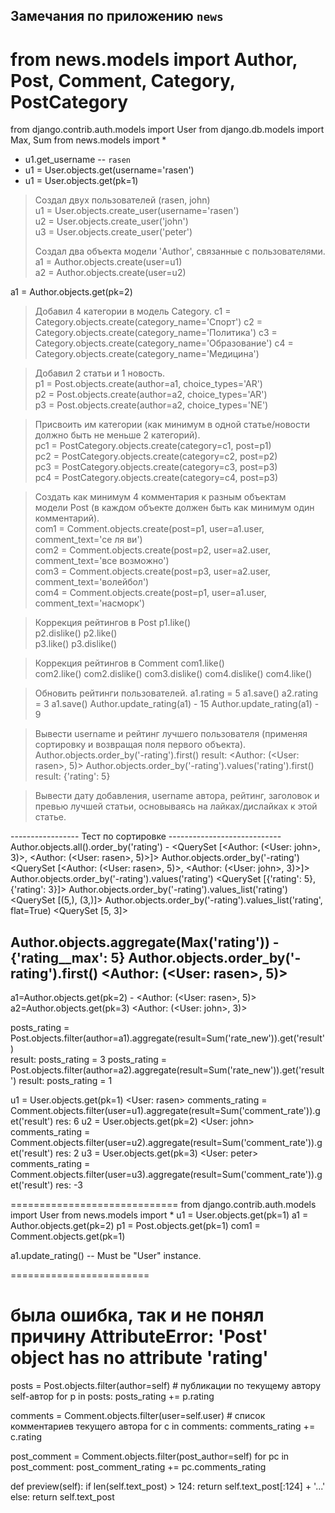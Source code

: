 Замечания по приложению `news`
------------------------------
# from news.models import Author, Post, Comment, Category, PostCategory  
from django.contrib.auth.models import User
from django.db.models import Max, Sum
from news.models import *

- u1.get_username -- `rasen` 
- u1 = User.objects.get(username='rasen')
- u1 = User.objects.get(pk=1)

> Создал двух пользователей (rasen, john)   
u1 = User.objects.create_user(username='rasen')      
u2 = User.objects.create_user('john')        
u3 = User.objects.create_user('peter')
> 
> Создал два объекта модели 'Author', связанные с пользователями.  
a1 = Author.objects.create(user=u1)  
a2 = Author.objects.create(user=u2)

a1 = Author.objects.get(pk=2)

> Добавил 4 категории в модель Category.
c1 = Category.objects.create(category_name='Спорт')
c2 = Category.objects.create(category_name='Политика')
c3 = Category.objects.create(category_name='Образование')
c4 = Category.objects.create(category_name='Медицина') 
 
> Добавил 2 статьи и 1 новость.   
p1 = Post.objects.create(author=a1, choice_types='AR')  
p2 = Post.objects.create(author=a2, choice_types='AR')  
p3 = Post.objects.create(author=a2, choice_types='NE') 

> Присвоить им категории (как минимум в одной 
статье/новости должно быть не меньше 2 категорий).   
pc1 = PostCategory.objects.create(category=c1, post=p1)  
pc2 = PostCategory.objects.create(category=c2, post=p2)  
pc3 = PostCategory.objects.create(category=c3, post=p3)     
pc4 = PostCategory.objects.create(category=c4, post=p3)

> Создать как минимум 4 комментария к разным объектам  
модели Post (в каждом объекте должен быть как минимум один комментарий).     
com1 = Comment.objects.create(post=p1, user=a1.user, comment_text='се ля ви')  
com2 = Comment.objects.create(post=p2, user=a2.user, comment_text='все возможно')  
com3 = Comment.objects.create(post=p3, user=a2.user, comment_text='волейбол')  
com4 = Comment.objects.create(post=p1, user=a1.user,  comment_text='насморк')  


>Коррекция рейтингов в Post 
p1.like()  
p2.dislike() 
p2.like()  
p3.like() 
p3.dislike()

>Коррекция рейтингов в Comment 
com1.like()  
com2.like()
com2.dislike()
com3.dislike()
com4.dislike()
com4.like()

>Обновить рейтинги пользователей.
a1.rating = 5 a1.save()
a2.rating = 3 a1.save()
Author.update_rating(a1) - 15
Author.update_rating(a1) - 9

> Вывести username и рейтинг лучшего пользователя (применяя сортировку и возвращая поля первого объекта).
Author.objects.order_by('-rating').first()   result: <Author: (<User: rasen>, 5)>
Author.objects.order_by('-rating').values('rating').first()  result: {'rating': 5}

> Вывести дату добавления, username автора, рейтинг, заголовок и превью лучшей статьи, 
основываясь на лайках/дислайках к этой статье.
 



----------------- Тест по  сортировке ----------------------------
Author.objects.all().order_by('rating') - <QuerySet [<Author: (<User: john>, 3)>, <Author: (<User: rasen>, 5)>]>
Author.objects.order_by('-rating') <QuerySet [<Author: (<User: rasen>, 5)>, <Author: (<User: john>, 3)>]>
Author.objects.order_by('-rating').values('rating')  <QuerySet [{'rating': 5}, {'rating': 3}]>
Author.objects.order_by('-rating').values_list('rating') <QuerySet [(5,), (3,)]>
Author.objects.order_by('-rating').values_list('rating', flat=True) <QuerySet [5, 3]>

Author.objects.aggregate(Max('rating')) - {'rating__max': 5}
Author.objects.order_by('-rating').first() <Author: (<User: rasen>, 5)>
----------------------------------------------------------------------------------------
a1=Author.objects.get(pk=2) - <Author: (<User: rasen>, 5)>
a2=Author.objects.get(pk=3) <Author: (<User: john>, 3)>

posts_rating = Post.objects.filter(author=a1).aggregate(result=Sum('rate_new')).get('result')    
result: posts_rating = 3 
posts_rating = Post.objects.filter(author=a2).aggregate(result=Sum('rate_new')).get('result')
result: posts_rating = 1

u1 = User.objects.get(pk=1) <User: rasen>
comments_rating = Comment.objects.filter(user=u1).aggregate(result=Sum('comment_rate')).get('result')   res: 6
u2 = User.objects.get(pk=2)  <User: john>
comments_rating = Comment.objects.filter(user=u2).aggregate(result=Sum('comment_rate')).get('result')   res: 2
u3 = User.objects.get(pk=3)  <User: peter>
comments_rating = Comment.objects.filter(user=u3).aggregate(result=Sum('comment_rate')).get('result')   res: -3

=============================
from django.contrib.auth.models import User
from news.models import *
u1 = User.objects.get(pk=1)
a1 = Author.objects.get(pk=2)
p1 = Post.objects.get(pk=1)
com1 = Comment.objects.get(pk=1)

a1.update_rating()  --   Must be "User" instance.

========================


#  была ошибка, так и не понял причину  AttributeError: 'Post' object has no attribute 'rating' 
posts = Post.objects.filter(author=self)  # публикации по текущему автору self-автор
    for p in posts:
        posts_rating += p.rating

comments = Comment.objects.filter(user=self.user)     # список комментариев текущего автора
   for c in comments:
       comments_rating += c.rating

post_comment = Comment.objects.filter(post_author=self)
   for pc in post_comment:
       post_comment_rating += pc.comments_rating







  def preview(self):
        if len(self.text_post) > 124:
            return self.text_post[:124] + '...'
        else:
            return self.text_post